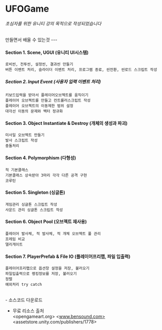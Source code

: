 UFOGame
===
_초심자를 위한 유니티 강의 목적으로 작성되었습니다_   

<br>
만들면서 배울 수 있는것
---

#### Section 1. Scene, UGUI (유니티 UI시스템)
	로비씬, 전투씬, 설정씬, 결과씬 만들기
	버튼 이벤트 처리, 슬라이더 이벤트 처리, 프로그램 종료, 씬전환, 씬로드 스크립트 작성

##### Section 2. Input Event (사용자 입력 이벤트 처리)
	키보드입력을 받아서 플레이어오브젝트를 움직이기
	플레이어 오브젝트를 만들고 컨트롤러스크립트 작성
	플레이어 오브젝트의 이동제한 범위 설정
	대각선 이동의 문제와 벡터 정규화   

#### Section 3. Object Instantiate & Destroy (개체의 생성과 파괴)
	미사일 오브젝트 만들기
	발사 스크립트 작성
	충돌처리  
	
#### Section 4. Polymorphism (다형성)
	적 기본클래스 
	기본클래스 상속받아 3마리 각각 다른 공격 구현
	코루틴  
	
#### Section 5. Singleton (싱글톤)
	게임관리 싱글톤 스크립트 작성
	사운드 관리 싱글톤 스크립트 작성  
	
#### Section 6. Object Pool (오브젝트 재사용)
	플레이어 발사체, 적 발사체, 적 개체 오브젝트 풀 관리
	프레임 비교
	델리게이트  
	
#### Section 7. PlayerPrefab & File IO (플레이어프리팹, 파일 입출력)
	플레이어프리팹으로 옵션창 설정을 저장, 불러오기
	파일입출력으로 랭킹정보를 저장, 불러오기 
	정렬
	예외처리 try catch  



<br>
- 소스코드 다운로드   
<https://github.com/devYongJun/UFOGame>   

- 무료 리소스 출처   
<opengameart.org>
<www.bensound.com>
<assetstore.unity.com/publishers/1778>   




